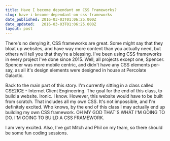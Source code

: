 ```yaml
---
title: Have I become dependant on CSS Frameworks?
slug: have-i-become-dependant-on-css-frameworks
date_published: 2016-03-03T01:06:25.000Z
date_updated:   2016-03-03T01:06:25.000Z
layout: post
---
```


There's no denying it, CSS frameworks are great. Some might say that they bloat up websites, and have way more content than you actually need, but others will tell you that they're a blessing. I've been using CSS frameworks in every project I've done since 2015. Well, all projects except one, Spencer. Spencer was more mobile centric, and didn't have any CSS elements per-say, as all it's design elements were designed in house at Percolate Galactic. 

Back to the main part of this story. I'm currently sitting in a class called CSE2ICE - Internet Client Engineering. The goal for the end of this class, to build a website. Ironic. I know. However, this website would have to be built from scratch. That includes all my own CSS. It's not impossible, and I'm definitely excited. Who knows, by the end of this class I may actually end up building my own CSS framework. OH MY GOD THAT'S WHAT I'M GOING TO DO. I'M GOING TO BUILD A CSS FRAMEWORK. 

I am very excited. Also, I've got Mitch and Phil on my team, so there should be some fun coding sessions. 

